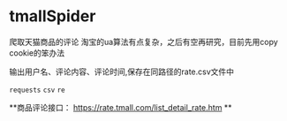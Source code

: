 # tmallSpider

爬取天猫商品的评论
淘宝的ua算法有点复杂，之后有空再研究，目前先用copy cookie的笨办法

输出用户名、评论内容、评论时间,保存在同路径的rate.csv文件中


`requests`
`csv`
`re`


**商品评论接口：
  https://rate.tmall.com/list_detail_rate.htm
**
